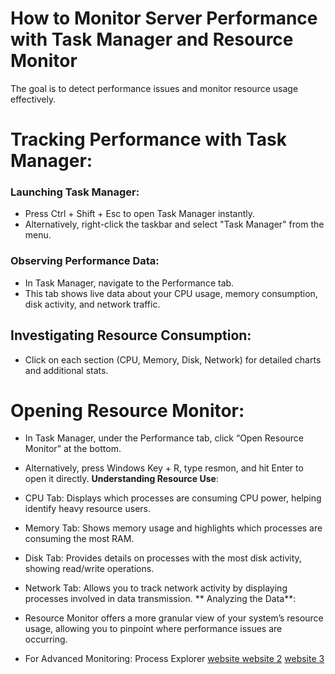 # How to Monitor Server Performance with Task Manager and Resource Monitor

The goal is to detect performance issues and monitor resource usage effectively.

# Tracking Performance with Task Manager:
###  Launching Task Manager:

* Press Ctrl + Shift + Esc to open Task Manager instantly.
* Alternatively, right-click the taskbar and select "Task Manager" from the menu.
### Observing Performance Data:

* In Task Manager, navigate to the Performance tab.
* This tab shows live data about your CPU usage, memory consumption, disk activity, and network traffic.
## Investigating Resource Consumption:

* Click on each section (CPU, Memory, Disk, Network) for detailed charts and additional stats.

#  Opening Resource Monitor:

* In Task Manager, under the Performance tab, click “Open Resource Monitor” at the bottom.

* Alternatively, press Windows Key + R, type resmon, and hit Enter to open it directly.
 **Understanding Resource Use**:
  
* CPU Tab: Displays which processes are consuming CPU power, helping identify heavy resource users.
* Memory Tab: Shows memory usage and highlights which processes are consuming the most RAM.
* Disk Tab: Provides details on processes with the most disk activity, showing read/write operations.
* Network Tab: Allows you to track network activity by displaying processes involved in data transmission.
** Analyzing the Data**:

* Resource Monitor offers a more granular view of your system’s resource usage, allowing you to pinpoint where performance issues are occurring.
* For Advanced Monitoring: Process Explorer
[website ](https://support.microsoft.com/en-us/windows/device-performance-and-health-in-the-windows-security-app-59d8499d-b6fd-6930-7667-ebf8ae10e08d?utm_source=chatgpt.com)
[website 2](https://systembooster.minitool.com/boost-pc/how-to-check-computer-performance.html?utm_source=chatgpt.com)
[website 3](https://techcommunity.microsoft.com/blog/askperf/windows-performance-monitor-overview/375481?utm_source=chatgpt.com)
